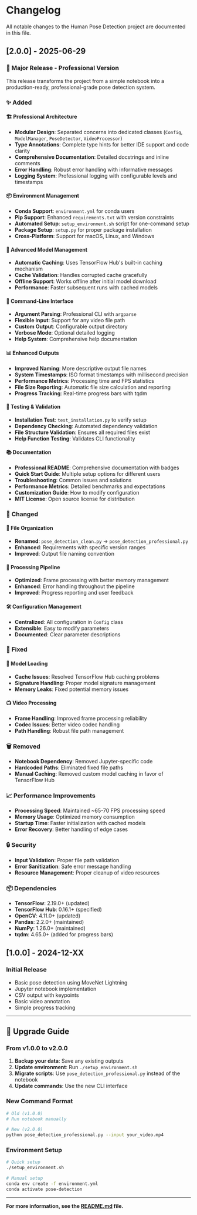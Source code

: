 # Changelog

All notable changes to the Human Pose Detection project are documented in this file.

## [2.0.0] - 2025-06-29

### 🎉 Major Release - Professional Version

This release transforms the project from a simple notebook into a production-ready, professional-grade pose detection system.

### ✨ Added

#### 🏗️ **Professional Architecture**
- **Modular Design**: Separated concerns into dedicated classes (`Config`, `ModelManager`, `PoseDetector`, `VideoProcessor`)
- **Type Annotations**: Complete type hints for better IDE support and code clarity
- **Comprehensive Documentation**: Detailed docstrings and inline comments
- **Error Handling**: Robust error handling with informative messages
- **Logging System**: Professional logging with configurable levels and timestamps

#### 📦 **Environment Management**
- **Conda Support**: `environment.yml` for conda users
- **Pip Support**: Enhanced `requirements.txt` with version constraints
- **Automated Setup**: `setup_environment.sh` script for one-command setup
- **Package Setup**: `setup.py` for proper package installation
- **Cross-Platform**: Support for macOS, Linux, and Windows

#### 🤖 **Advanced Model Management**
- **Automatic Caching**: Uses TensorFlow Hub's built-in caching mechanism
- **Cache Validation**: Handles corrupted cache gracefully
- **Offline Support**: Works offline after initial model download
- **Performance**: Faster subsequent runs with cached models

#### 🔧 **Command-Line Interface**
- **Argument Parsing**: Professional CLI with `argparse`
- **Flexible Input**: Support for any video file path
- **Custom Output**: Configurable output directory
- **Verbose Mode**: Optional detailed logging
- **Help System**: Comprehensive help documentation

#### 📊 **Enhanced Outputs**
- **Improved Naming**: More descriptive output file names
- **System Timestamps**: ISO format timestamps with millisecond precision
- **Performance Metrics**: Processing time and FPS statistics
- **File Size Reporting**: Automatic file size calculation and reporting
- **Progress Tracking**: Real-time progress bars with tqdm

#### 🧪 **Testing & Validation**
- **Installation Test**: `test_installation.py` to verify setup
- **Dependency Checking**: Automated dependency validation
- **File Structure Validation**: Ensures all required files exist
- **Help Function Testing**: Validates CLI functionality

#### 📚 **Documentation**
- **Professional README**: Comprehensive documentation with badges
- **Quick Start Guide**: Multiple setup options for different users
- **Troubleshooting**: Common issues and solutions
- **Performance Metrics**: Detailed benchmarks and expectations
- **Customization Guide**: How to modify configuration
- **MIT License**: Open source license for distribution

### 🔄 **Changed**

#### 📁 **File Organization**
- **Renamed**: `pose_detection_clean.py` → `pose_detection_professional.py`
- **Enhanced**: Requirements with specific version ranges
- **Improved**: Output file naming convention

#### 🎯 **Processing Pipeline**
- **Optimized**: Frame processing with better memory management
- **Enhanced**: Error handling throughout the pipeline
- **Improved**: Progress reporting and user feedback

#### 🛠️ **Configuration Management**
- **Centralized**: All configuration in `Config` class
- **Extensible**: Easy to modify parameters
- **Documented**: Clear parameter descriptions

### 🐛 **Fixed**

#### 🔧 **Model Loading**
- **Cache Issues**: Resolved TensorFlow Hub caching problems
- **Signature Handling**: Proper model signature management
- **Memory Leaks**: Fixed potential memory issues

#### 📺 **Video Processing**
- **Frame Handling**: Improved frame processing reliability
- **Codec Issues**: Better video codec handling
- **Path Handling**: Robust file path management

### 🗑️ **Removed**
- **Notebook Dependency**: Removed Jupyter-specific code
- **Hardcoded Paths**: Eliminated fixed file paths
- **Manual Caching**: Removed custom model caching in favor of TensorFlow Hub

### 📈 **Performance Improvements**
- **Processing Speed**: Maintained ~65-70 FPS processing speed
- **Memory Usage**: Optimized memory consumption
- **Startup Time**: Faster initialization with cached models
- **Error Recovery**: Better handling of edge cases

### 🔒 **Security**
- **Input Validation**: Proper file path validation
- **Error Sanitization**: Safe error message handling
- **Resource Management**: Proper cleanup of video resources

### 📦 **Dependencies**
- **TensorFlow**: 2.19.0+ (updated)
- **TensorFlow Hub**: 0.16.1+ (specified)
- **OpenCV**: 4.11.0+ (updated)
- **Pandas**: 2.2.0+ (maintained)
- **NumPy**: 1.26.0+ (maintained)
- **tqdm**: 4.65.0+ (added for progress bars)

## [1.0.0] - 2024-12-XX

### Initial Release
- Basic pose detection using MoveNet Lightning
- Jupyter notebook implementation
- CSV output with keypoints
- Basic video annotation
- Simple progress tracking

---

## 🚀 Upgrade Guide

### From v1.0.0 to v2.0.0

1. **Backup your data**: Save any existing outputs
2. **Update environment**: Run `./setup_environment.sh`
3. **Migrate scripts**: Use `pose_detection_professional.py` instead of the notebook
4. **Update commands**: Use the new CLI interface

### New Command Format
```bash
# Old (v1.0.0)
# Run notebook manually

# New (v2.0.0)
python pose_detection_professional.py --input your_video.mp4
```

### Environment Setup
```bash
# Quick setup
./setup_environment.sh

# Manual setup
conda env create -f environment.yml
conda activate pose-detection
```

---

**For more information, see the [README.md](README.md) file.** 